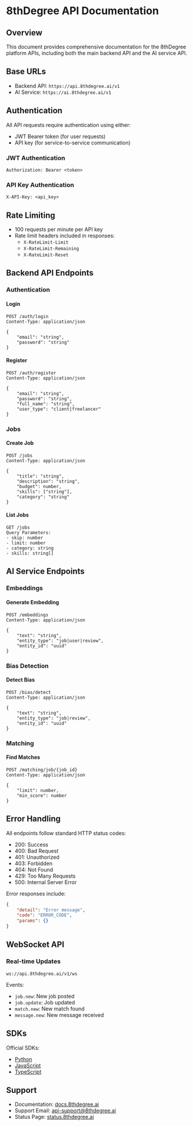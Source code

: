# 8thDegree API Documentation

## Overview

This document provides comprehensive documentation for the 8thDegree platform APIs, including both the main backend API and the AI service API.

## Base URLs

- Backend API: `https://api.8thdegree.ai/v1`
- AI Service: `https://ai.8thdegree.ai/v1`

## Authentication

All API requests require authentication using either:
- JWT Bearer token (for user requests)
- API key (for service-to-service communication)

### JWT Authentication
```http
Authorization: Bearer <token>
```

### API Key Authentication
```http
X-API-Key: <api_key>
```

## Rate Limiting

- 100 requests per minute per API key
- Rate limit headers included in responses:
  - `X-RateLimit-Limit`
  - `X-RateLimit-Remaining`
  - `X-RateLimit-Reset`

## Backend API Endpoints

### Authentication

#### Login
```http
POST /auth/login
Content-Type: application/json

{
    "email": "string",
    "password": "string"
}
```

#### Register
```http
POST /auth/register
Content-Type: application/json

{
    "email": "string",
    "password": "string",
    "full_name": "string",
    "user_type": "client|freelancer"
}
```

### Jobs

#### Create Job
```http
POST /jobs
Content-Type: application/json

{
    "title": "string",
    "description": "string",
    "budget": number,
    "skills": ["string"],
    "category": "string"
}
```

#### List Jobs
```http
GET /jobs
Query Parameters:
- skip: number
- limit: number
- category: string
- skills: string[]
```

## AI Service Endpoints

### Embeddings

#### Generate Embedding
```http
POST /embeddings
Content-Type: application/json

{
    "text": "string",
    "entity_type": "job|user|review",
    "entity_id": "uuid"
}
```

### Bias Detection

#### Detect Bias
```http
POST /bias/detect
Content-Type: application/json

{
    "text": "string",
    "entity_type": "job|review",
    "entity_id": "uuid"
}
```

### Matching

#### Find Matches
```http
POST /matching/job/{job_id}
Content-Type: application/json

{
    "limit": number,
    "min_score": number
}
```

## Error Handling

All endpoints follow standard HTTP status codes:

- 200: Success
- 400: Bad Request
- 401: Unauthorized
- 403: Forbidden
- 404: Not Found
- 429: Too Many Requests
- 500: Internal Server Error

Error responses include:
```json
{
    "detail": "Error message",
    "code": "ERROR_CODE",
    "params": {}
}
```

## WebSocket API

### Real-time Updates
```
ws://api.8thdegree.ai/v1/ws
```

Events:
- `job.new`: New job posted
- `job.update`: Job updated
- `match.new`: New match found
- `message.new`: New message received

## SDKs

Official SDKs:
- [Python](https://github.com/FairGigAI/8thdegree-python)
- [JavaScript](https://github.com/FairGigAI/8thdegree-js)
- [TypeScript](https://github.com/FairGigAI/8thdegree-ts)

## Support

- Documentation: [docs.8thdegree.ai](https://docs.8thdegree.ai)
- Support Email: api-support@8thdegree.ai
- Status Page: [status.8thdegree.ai](https://status.8thdegree.ai) 